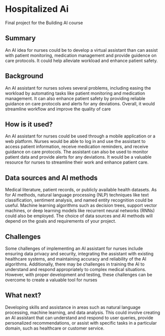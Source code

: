 
# Hospitalized Ai

Final project for the Building AI course

## Summary

An AI idea for nurses could be to develop a virtual assistant than can assist with patient monitoring, medication management and provide guidence on care protocols. It could help alleviate workload and enhance patient safety. 


## Background

An AI assistant for nurses solves several problems, including easing the workload by automating tasks like patient monitoring and medication management. It can also enhance patient safety by providing reliable guidance on care protocols and alerts for any deviations. Overall, it would streamline workflow and improve the quality of care


## How is it used?
An AI assistant for nurses could be used through a mobile application or a web platform. Nurses would be able to log in and use the assistant to access patient information, receive medication reminders, and receive guidance on care protocols. The assistant can also be used to monitor patient data and provide alerts for any deviations. It would be a valuable resource for nurses to streamline their work and enhance patient care.

## Data sources and AI methods

Medical literature, patient records, or publicly available health datasets. As for AI methods, natural language processing (NLP) techniques like text classification, sentiment analysis, and named entity recognition could be useful. Machine learning algorithms such as decision trees, support vector machines, or deep learning models like recurrent neural networks (RNNs) could also be employed. The choice of data sources and AI methods will depend on the goals and requirements of your project.

## Challenges

Some challenges of implementing an AI assistant for nurses include ensuring data privacy and security, integrating the assistant with existing healthcare systems, and maintaining accuracy and reliability of the AI algorithms. Additionally, there may be challenges in training the AI to understand and respond appropriately to complex medical situations. However, with proper development and testing, these challenges can be overcome to create a valuable tool for nurses

## What next?
Developing skills and assistance in areas such as natural language processing, machine learning, and data analysis. This could involve creating an AI assistant that can understand and respond to user queries, provide personalized recommendations, or assist with specific tasks in a particular domain, such as healthcare or customer service.



